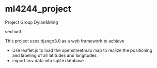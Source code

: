 # ml4244_project

Project Group Dylan&Ming

section1

This project uses django3.0 as a web framework to achieve

- Use leaflet.js to load the openstreetmap map to realize the positioning and labeling of all latitudes and longitudes
- Import csv data into sqlite database


